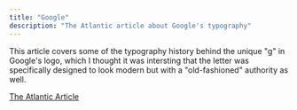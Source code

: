 ```yaml
---
title: "Google"
description: "The Atlantic article about Google's typography"
---
```


This article covers some of the typography history behind the unique "g" in Google's logo, which I thought it was intersting that the letter was specifically designed to look modern but with a "old-fashioned" authority as well.


<a href="https://www.theatlantic.com/technology/archive/2018/04/lowercase-g/557504/"> The Atlantic Article </a>
